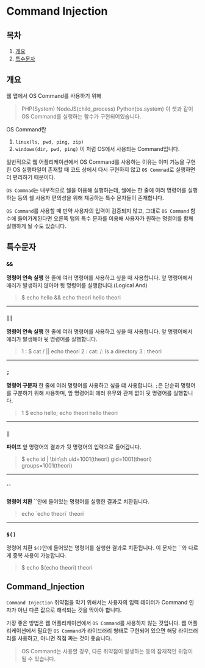 # Command Injection

## 목차
1. [개요](#개요)
2. [특수문자](#특수문자)

## 개요
웹 앱에서 OS Command를 사용하기 위해
> PHP(System)
> NodeJS(child_process)
> Python(os.system)
이 셋과 같이 OS Command를 실행하는 함수가
구현되어있습니다.

OS Command란
1. `linux(ls, pwd, ping, zip)`
2. `windows(dir, pwd, ping)`
이 처럼 OS에서 사용되는 Command입니다.

일반적으로 웹 어플리케이션에서 OS Command를 사용하는 이유는 이미 기능을 구현한
OS 실행파일이 존재할 때
코드 상에서 다시 구현하지 않고
`OS Commnad`로 실행하면 더 편리하기 때문이다.

`OS Commnad`는 내부적으로
쉘을 이용해 실행하는데,
쉘에는 한 줄에 여러 명령어를 실행하는 등의
쉘 사용자 편의성을 위해 제공하는
특수 문자들이 존재합니다.

`OS Command`를 사용할 때
만약 사용자의 입력이 검증되지 않고,
그대로 `OS Command` 함수에 들어가게된다면
오른쪽 탭의 특수 문자를 이용해
사용자가 원하는 명령어를 함께 실행하게 될 수도 있습니다.

## 특수문자

### `&&`
**명령어 연속 실행**
한 줄에 여러 명령어를
사용하고 싶을 때 사용합니다.
앞 명령어에서 에러가 발생하지 않아야
뒷 명령어를 실행합니다.(Logical And)

> $ echo hello &&
> echo theori
> hello
> theori
-----
### `||`
**명령어 연속 실행**
한 줄에 여러 명령어를
사용하고 싶을 때 사용합니다.
앞 명령어에서 에러가 발생해야
뒷 명령어를 실행합니다.

> 1 : $ cat / || echo theori
> 2 : cat: /: Is a directory
> 3 : theori
-----
### `;`
**명령어 구분자**
한 줄에 여러 명령어를
사용하고 싶을 떄 사용합니다.
`;`은 단순히 명령어를
구분하기 위해 사용하며,
앞 명령어의 에러 유무와 관계 없이
뒷 명령어를 실행합니다.

> 1 $ echo hello;
> echo theori
> hello
> theori
-----
### `|`
**파이프**
앞 명령어의 결과가
뒷 명령어의 입력으로 들어갑니다.

> $ echo id | \bin\sh
> uid=1001(theori)
> gid=1001(theori)
> groups=1001(theori)
-----
### ``
**명령어 치환**
``안에 들어있는 명령어를 실행한 결과로
치환됩니다.

> echo \`echo theori\` theori
-----
### `$()`
명령어 치환
`$()`안에 들어있는 명령어를
실행한 결과로 치환됩니다.
이 문자는 ``와 다르게 중복 사용이 가능합니다.

> \$ echo $(echo
> theori)
> theori

## Command_Injection
`Command Injection` 취약점을 막기 위해서는
사용자의 입력 데이터가
Command 인자가 아닌 다른 값으로
해석되는 것을 막아야 합니다.

가장 좋은 방법은 웹 어플리케이션에서
`OS Command`를 사용하지 않는 것입니다.
웹 어플리케이션에서 필요한 `OS Command`가
라이브러리 형태로 구현되어 있으면
해당 라이브러리를 사용하고,
아니면 직접 짜는 것이 좋습니다.

> OS Command는 사용할 경우,
> 다른 취약점이 발생하는 등의 잠재적인
> 위협이 될 수 있습니다.